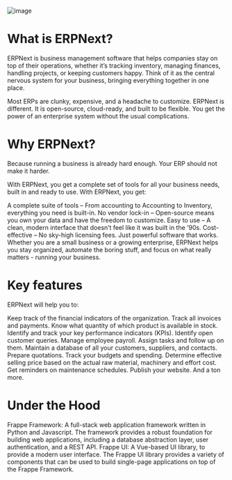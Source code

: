 ![image](https://github.com/user-attachments/assets/d5b7a89c-2f5d-4f4c-b334-5b0f65234757)

# What is ERPNext? 
ERPNext is business management software that helps companies stay on top of their operations, whether it’s tracking inventory, managing finances, handling projects, or keeping customers happy. Think of it as the central nervous system for your business, bringing everything together in one place.

Most ERPs are clunky, expensive, and a headache to customize. ERPNext is different. It is open-source, cloud-ready, and built to be flexible. You get the power of an enterprise system without the usual complications.


# Why ERPNext? 
Because running a business is already hard enough. Your ERP should not make it harder.

With ERPNext, you get a complete set of tools for all your business needs, built in and ready to use. With ERPNext, you get:

A complete suite of tools – From accounting to Accounting to Inventory, everything you need is built-in.
No vendor lock-in – Open-source means you own your data and have the freedom to customize.
Easy to use – A clean, modern interface that doesn’t feel like it was built in the ’90s.
Cost-effective – No sky-high licensing fees. Just powerful software that works.
Whether you are a small business or a growing enterprise, ERPNext helps you stay organized, automate the boring stuff, and focus on what really matters - running your business.

# Key features 
ERPNext will help you to:

Keep track of the financial indicators of the organization.
Track all invoices and payments.
Know what quantity of which product is available in stock.
Identify and track your key performance indicators (KPIs).
Identify open customer queries.
Manage employee payroll.
Assign tasks and follow up on them.
Maintain a database of all your customers, suppliers, and contacts.
Prepare quotations.
Track your budgets and spending.
Determine effective selling price based on the actual raw material, machinery and effort cost.
Get reminders on maintenance schedules.
Publish your website.
And a ton more.

# Under the Hood 
Frappe Framework: A full-stack web application framework written in Python and Javascript. The framework provides a robust foundation for building web applications, including a database abstraction layer, user authentication, and a REST API.
Frappe UI: A Vue-based UI library, to provide a modern user interface. The Frappe UI library provides a variety of components that can be used to build single-page applications on top of the Frappe Framework.
